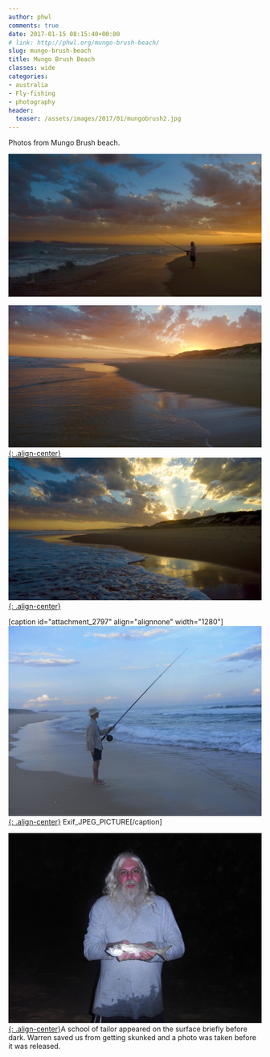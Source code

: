 ```yaml
---
author: phwl
comments: true
date: 2017-01-15 08:15:40+00:00
# link: http://phwl.org/mungo-brush-beach/
slug: mungo-brush-beach
title: Mungo Brush Beach
classes: wide
categories:
- australia
- Fly-fishing
- photography
header:
  teaser: /assets/images/2017/01/mungobrush2.jpg
---
```


Photos from Mungo Brush beach.

![](/assets/images/2017/01/mungobrush2.jpg)

<!-- more -->

[![](/assets/images/2017/01/mungobrush1.jpg){: .align-center}](/assets/images/2017/01/mungobrush1.jpg) [
](/assets/images/2017/01/mungobrush2.jpg) [![](/assets/images/2017/01/mungobrush3.jpg){: .align-center}](/assets/images/2017/01/mungobrush3.jpg)

[caption id="attachment_2797" align="alignnone" width="1280"][![](/assets/images/2017/01/mungobrush-phwl.jpg){: .align-center}](/assets/images/2017/01/mungobrush-phwl.jpg) Exif_JPEG_PICTURE[/caption]

[![](/assets/images/2017/01/mingobrush-wmtailor.jpg){: .align-center}](/assets/images/2017/01/mingobrush-wmtailor.jpg)A school of tailor appeared on the surface briefly before dark. Warren saved us from getting skunked and a photo was taken before it was released.
